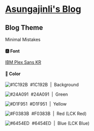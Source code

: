 # [Asungajinli's Blog](https://asungajinli.github.io)

## Blog Theme
Minimal Mistakes

#### 🅰️&nbsp;Font
[IBM Plex Sans KR](https://fonts.google.com/specimen/IBM+Plex+Sans+KR)

#### 🎨&nbsp;Color

![#1C192B](https://placehold.co/10x10/1C192B/1C192B.png)
&nbsp;#1C192B&nbsp;&nbsp;|&nbsp;&nbsp;Background<br>

![#24A091](https://placehold.co/10x10/24A091/24A091.png)
&nbsp;#24A091&nbsp;&nbsp;|&nbsp;&nbsp;Green<br>

![#D1F951](https://placehold.co/10x10/D1F951/D1F951.png)
&nbsp;#D1F951&nbsp;&nbsp;|&nbsp;&nbsp;Yellow<br>

![#F0383B](https://placehold.co/10x10/F0383B/F0383B.png)
&nbsp;#F0383B&nbsp;&nbsp;|&nbsp;&nbsp;Red&nbsp;(LCK Red)<br>

![#6454ED](https://placehold.co/10x10/6454ED/6454ED.png)
&nbsp;#6454ED&nbsp;&nbsp;|&nbsp;&nbsp;Blue&nbsp;(LCK Blue)<br>